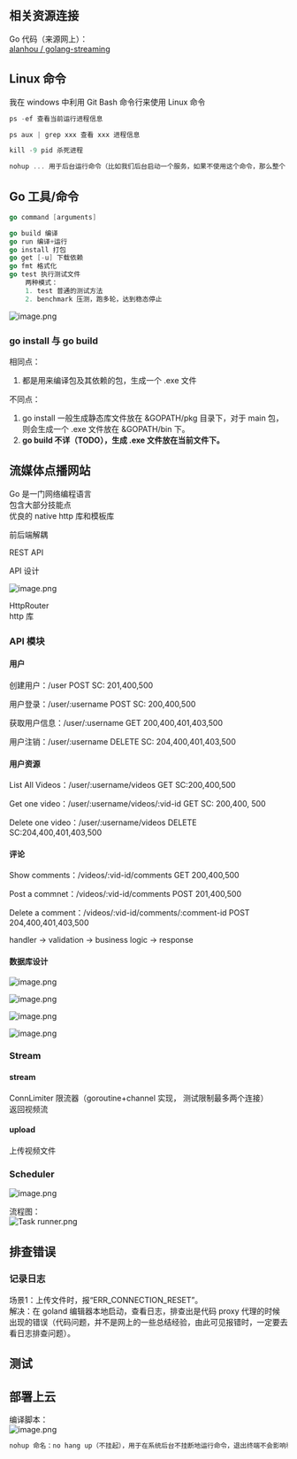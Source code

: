 <a name="wIatf"></a>
## 相关资源连接
Go 代码（来源网上）：<br />[alanhou / golang-streaming](https://github.com/alanhou/golang-streaming)

<a name="wAkSD"></a>

## Linux 命令
我在 windows 中利用 Git Bash 命令行来使用 Linux 命令
```go
ps -ef 查看当前运行进程信息

ps aux | grep xxx 查看 xxx 进程信息

kill -9 pid 杀死进程

nohup ... 用于后台运行命令（比如我们后台启动一个服务，如果不使用这个命令，那么整个 shell 脚本就会被阻塞）
```

<a name="HJbvt"></a>
## Go 工具/命令
```go
go command [arguments]

go build 编译
go run 编译+运行
go install 打包
go get [-u] 下载依赖
go fmt 格式化
go test 执行测试文件
    两种模式：
    1. test 普通的测试方法
    2. benchmark 压测，跑多轮，达到稳态停止
```
<a name="xHG4r"></a>

![image.png](https://cdn.nlark.com/yuque/0/2022/png/2788589/1646893085953-48d877de-d5d1-4105-b4e6-18e7c7d1098c.png?x-oss-process=image%2Fresize%2Cw_663%2Climit_0)



### go install 与 go build
相同点：

1. 都是用来编译包及其依赖的包，生成一个 .exe 文件

不同点：

1. go install 一般生成静态库文件放在 &GOPATH/pkg 目录下，对于 main 包，则会生成一个 .exe 文件放在 &GOPATH/bin 下。
1. **go build 不详（TODO），生成 .exe 文件放在当前文件下。**



<a name="MDuAu"></a>
## 流媒体点播网站
Go 是一门网络编程语言<br />包含大部分技能点<br />优良的 native http 库和模板库

前后端解耦

REST API

API 设计<br />

![image.png](https://cdn.nlark.com/yuque/0/2022/png/2788589/1646903281414-3b82d336-fa89-4a25-98a2-83a38e6bf632.png?x-oss-process=image%2Fresize%2Cw_937%2Climit_0)

HttpRouter<br />http 库

<a name="ez9TT"></a>
### API 模块
<a name="X4Ttj"></a>
#### 用户
创建用户：/user POST SC: 201,400,500

用户登录：/user/:username POST SC: 200,400,500

获取用户信息：/user/:username GET 200,400,401,403,500

用户注销：/user/:username DELETE SC: 204,400,401,403,500

<a name="HkYqn"></a>
#### 用户资源
List All Videos：/user/:username/videos GET SC:200,400,500

Get one video：/user/:username/videos/:vid-id GET SC: 200,400, 500

Delete one video：/user/:username/videos DELETE SC:204,400,401,403,500

<a name="vT6tX"></a>
#### 评论
Show comments：/videos/:vid-id/comments GET 200,400,500

Post a commnet：/videos/:vid-id/comments POST 201,400,500

Delete a comment：/videos/:vid-id/comments/:comment-id POST 204,400,401,403,500


handler -> validation -> business logic -> response

<a name="ZGv8b"></a>
#### 数据库设计
![image.png](https://cdn.nlark.com/yuque/0/2022/png/2788589/1646914800317-54c8f8ac-ca25-44c5-8bca-38ddf9d12e88.png?x-oss-process=image%2Fresize%2Cw_937%2Climit_0)

![image.png](https://cdn.nlark.com/yuque/0/2022/png/2788589/1646914817720-cc44b59b-7285-4fa2-b686-82961b0f0103.png?x-oss-process=image%2Fresize%2Cw_937%2Climit_0)

![image.png](https://cdn.nlark.com/yuque/0/2022/png/2788589/1646914898969-1a68f532-097f-4967-99d3-5ad43f08bcc0.png?x-oss-process=image%2Fresize%2Cw_937%2Climit_0)

![image.png](https://cdn.nlark.com/yuque/0/2022/png/2788589/1646914985889-17e69310-0cd2-43ab-b46b-5a7097cd1a40.png?x-oss-process=image%2Fresize%2Cw_937%2Climit_0)




<a name="nPPrr"></a>
### Stream
<a name="VRZ1m"></a>
#### stream
ConnLimiter 限流器（goroutine+channel 实现， 测试限制最多两个连接）<br />返回视频流

<a name="jtnnz"></a>
#### upload
上传视频文件


<a name="j32yG"></a>
### Scheduler
![image.png](https://cdn.nlark.com/yuque/0/2022/png/2788589/1647224241656-23ba1068-3f56-4907-885f-b97f60722aeb.png?x-oss-process=image%2Fresize%2Cw_937%2Climit_0)

流程图：<br />![Task runner.png](https://cdn.nlark.com/yuque/0/2022/png/2788589/1647495890007-e5f5e1aa-4e11-4ec7-bec2-4cedba04552c.png)

<a name="QmoJF"></a>
## 排查错误
<a name="L2FDJ"></a>

### 记录日志
场景1：上传文件时，报“ERR_CONNECTION_RESET”。<br />解决：在 goland 编辑器本地启动，查看日志，排查出是代码 proxy 代理的时候出现的错误（代码问题，并不是网上的一些总结经验，由此可见报错时，一定要去看日志排查问题）。


<a name="RTopS"></a>
## 测试

<a name="IOqPI"></a>

## 部署上云
编译脚本：<br />![image.png](https://cdn.nlark.com/yuque/0/2022/png/2788589/1647911477253-bc72d17f-d749-4106-b44c-308e672ad945.png)
```go
nohup 命名：no hang up（不挂起），用于在系统后台不挂断地运行命令，退出终端不会影响程序的运行。
```

